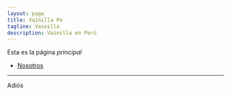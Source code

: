 ```yaml
---
layout: page
title: Vainilla Pe
tagline: Vainilla
description: Vainilla en Perú
---
```


Esta es la página _principal_

- [Nosotros](posts/about.html)

---

Adiós
